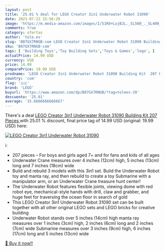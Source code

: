 ```yaml
---
layout: post
title: '25.01 % deal for LEGO Creator 3in1 Underwater Robot 31090'
date: 2021-07-22 15:56:29
image: 'https://m.media-amazon.com/images/I/51R8+LujBJL._SL500_._SL400_.jpg'
comments: true
category: ofertas
author: 'tole.es'
slug: 'B07GX7RNGB-com LEGO Creator 3in1 Underwater Robot 31090 Building Kit 207...'
sku: 'B07GX7RNGB-com'
tags: [ 'Building Toys','Toy Building Sets','Toys & Games','lego', ]
actualPrice: 14.99 USD
currency: USD
price: 14.99
comparePrice: 19.99 USD
prodname: 'LEGO Creator 3in1 Underwater Robot 31090 Building Kit  207 Pieces '
country: 'com'
flag: '🇺🇸'
brand: 'LEGO'
buyurl: 'https://www.amazon.com/dp/B07GX7RNGB/?tag=tolees-20'
descuento: '25.01'
average: '15.6666666666667'
---
```


There's a deal [LEGO Creator 3in1 Underwater Robot 31090 Building Kit  207 Pieces ](https://www.amazon.com/dp/B07GX7RNGB/?tag=tolees-20)  with  25.01 % discount, final price tag of  14.99 USD (original: 19.99 USD) here:

[![LEGO Creator 3in1 Underwater Robot 31090](https://m.media-amazon.com/images/I/51R8+LujBJL._SL500_._SL400_.jpg)](https://www.amazon.com/dp/B07GX7RNGB/?tag=tolees-20)

ℹ️:

- 207 pieces – For boys and girls aged 7+ and for fans and kids of all ages
- Underwater Crane measures over 4 inches (12cm) high, 5 inches (13cm) long and 7 inches (18cm) wide
- Build and rebuild 3 models with this 3in1 set. Build the Underwater Robot toy and manta ray, and then rebuild to create a toy Submarine with a manipulator arm, or an Underwater Crane treasure hunt center!
- The Underwater Robot features flexible joints, viewing dome with red robot eye, mechanical-style hands with drill, claw and grabber, and huge feet for traversing the ocean floor in search of gold
- This LEGO Creator 3in1 Underwater Robot 31090 set can be built together with all other original LEGO sets and LEGO bricks for creative building
- Underwater Robot stands over 5 inches (14cm) high manta ray measures over 1 inches (3cm) high, 2 inches (6cm) long and 2 inches (7cm) wide Submarine measures over 3 inches (9cm) high, 6 inches (17cm) long and 5 inches (13cm) wide

[🛒 Buy it now!!](https://www.amazon.com/dp/B07GX7RNGB/?tag=tolees-20)
